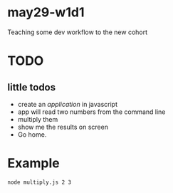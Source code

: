 # may29-w1d1
Teaching some dev workflow to the new cohort

# TODO
## little todos
- create an *application* in javascript
- app will read two numbers from the command line 
- multiply them 
- show me the results on screen
- Go home.

# Example
```
node multiply.js 2 3
```
